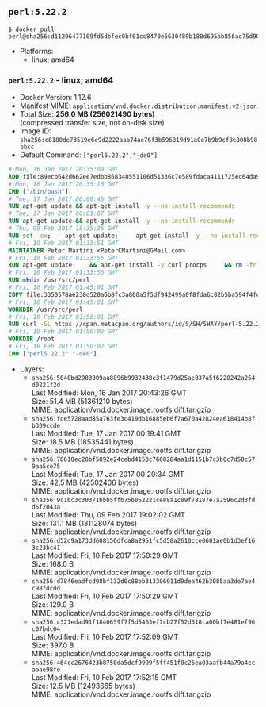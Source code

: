 ## `perl:5.22.2`

```console
$ docker pull perl@sha256:d11296477109fd5dbfec0bf01cc8470e6630489b180d695ab856ac75d907336f
```

-	Platforms:
	-	linux; amd64

### `perl:5.22.2` - linux; amd64

-	Docker Version: 1.12.6
-	Manifest MIME: `application/vnd.docker.distribution.manifest.v2+json`
-	Total Size: **256.0 MB (256021490 bytes)**  
	(compressed transfer size, not on-disk size)
-	Image ID: `sha256:c8188de73519e6e9d2222aab74ae76f3b596819d91a0e7b9b9cf8e808b98bbcc`
-	Default Command: `["perl5.22.2","-de0"]`

```dockerfile
# Mon, 16 Jan 2017 20:35:09 GMT
ADD file:89ecb642d662ee7edbb868340551106d51336c7e589fdaca4111725ec64da957 in / 
# Mon, 16 Jan 2017 20:35:16 GMT
CMD ["/bin/bash"]
# Tue, 17 Jan 2017 00:00:45 GMT
RUN apt-get update && apt-get install -y --no-install-recommends 		ca-certificates 		curl 		wget 	&& rm -rf /var/lib/apt/lists/*
# Tue, 17 Jan 2017 00:01:07 GMT
RUN apt-get update && apt-get install -y --no-install-recommends 		bzr 		git 		mercurial 		openssh-client 		subversion 				procps 	&& rm -rf /var/lib/apt/lists/*
# Thu, 09 Feb 2017 18:35:36 GMT
RUN set -ex; 	apt-get update; 	apt-get install -y --no-install-recommends 		autoconf 		automake 		bzip2 		file 		g++ 		gcc 		imagemagick 		libbz2-dev 		libc6-dev 		libcurl4-openssl-dev 		libdb-dev 		libevent-dev 		libffi-dev 		libgdbm-dev 		libgeoip-dev 		libglib2.0-dev 		libjpeg-dev 		libkrb5-dev 		liblzma-dev 		libmagickcore-dev 		libmagickwand-dev 		libncurses-dev 		libpng-dev 		libpq-dev 		libreadline-dev 		libsqlite3-dev 		libssl-dev 		libtool 		libwebp-dev 		libxml2-dev 		libxslt-dev 		libyaml-dev 		make 		patch 		xz-utils 		zlib1g-dev 				$( 			if apt-cache show 'default-libmysqlclient-dev' 2>/dev/null | grep -q '^Version:'; then 				echo 'default-libmysqlclient-dev'; 			else 				echo 'libmysqlclient-dev'; 			fi 		) 	; 	rm -rf /var/lib/apt/lists/*
# Fri, 10 Feb 2017 01:33:51 GMT
MAINTAINER Peter Martini <PeterCMartini@GMail.com>
# Fri, 10 Feb 2017 01:33:55 GMT
RUN apt-get update     && apt-get install -y curl procps     && rm -fr /var/lib/apt/lists/*
# Fri, 10 Feb 2017 01:33:56 GMT
RUN mkdir /usr/src/perl
# Fri, 10 Feb 2017 01:45:01 GMT
COPY file:3350578ae238d520a6b8fc3a800a5f5df942499a0f8fda6c82b5ba594f4fc068 in /usr/src/perl/ 
# Fri, 10 Feb 2017 01:45:01 GMT
WORKDIR /usr/src/perl
# Fri, 10 Feb 2017 01:50:01 GMT
RUN curl -SL https://cpan.metacpan.org/authors/id/S/SH/SHAY/perl-5.22.2.tar.bz2 -o perl-5.22.2.tar.bz2     && echo 'e2f465446dcd45a7fa3da696037f9ebe73e78e55 *perl-5.22.2.tar.bz2' | sha1sum -c -     && tar --strip-components=1 -xjf perl-5.22.2.tar.bz2 -C /usr/src/perl     && rm perl-5.22.2.tar.bz2     && cat *.patch | patch -p1     && ./Configure -Duse64bitall -Duseshrplib  -des     && make -j$(nproc)     && TEST_JOBS=$(nproc) make test_harness     && make install     && cd /usr/src     && curl -LO https://raw.githubusercontent.com/miyagawa/cpanminus/master/cpanm     && chmod +x cpanm     && ./cpanm App::cpanminus     && rm -fr ./cpanm /root/.cpanm /usr/src/perl /tmp/*
# Fri, 10 Feb 2017 01:50:02 GMT
WORKDIR /root
# Fri, 10 Feb 2017 01:50:02 GMT
CMD ["perl5.22.2" "-de0"]
```

-	Layers:
	-	`sha256:5040bd2983909aa8896b9932438c3f1479d25ae837a5f6220242a264d0221f2d`  
		Last Modified: Mon, 16 Jan 2017 20:43:26 GMT  
		Size: 51.4 MB (51361210 bytes)  
		MIME: application/vnd.docker.image.rootfs.diff.tar.gzip
	-	`sha256:fce5728aad85a763fe3c419db16885eb6f7a670a42824ea618414b8fb309ccde`  
		Last Modified: Tue, 17 Jan 2017 00:19:41 GMT  
		Size: 18.5 MB (18535441 bytes)  
		MIME: application/vnd.docker.image.rootfs.diff.tar.gzip
	-	`sha256:76610ec20bf5892e24cebd4153c7668284aa1d1151b7c3b0c7d50c579aa5ce75`  
		Last Modified: Tue, 17 Jan 2017 00:20:34 GMT  
		Size: 42.5 MB (42502406 bytes)  
		MIME: application/vnd.docker.image.rootfs.diff.tar.gzip
	-	`sha256:9c1bc3c30371bbb5ffb75b052221ce88a1c89f78187e7a2596c2d3fdd5f2043a`  
		Last Modified: Thu, 09 Feb 2017 19:02:02 GMT  
		Size: 131.1 MB (131128074 bytes)  
		MIME: application/vnd.docker.image.rootfs.diff.tar.gzip
	-	`sha256:d52d9a173dd608156dfca8a2951fc5d58a2610cce0601ae0b1d3ef163c23bc41`  
		Last Modified: Fri, 10 Feb 2017 17:50:29 GMT  
		Size: 168.0 B  
		MIME: application/vnd.docker.image.rootfs.diff.tar.gzip
	-	`sha256:d7846eadfcd98bf132d0c88bb313306911d9dea462b3085aa3de7ae4c98fdcdd`  
		Last Modified: Fri, 10 Feb 2017 17:50:29 GMT  
		Size: 129.0 B  
		MIME: application/vnd.docker.image.rootfs.diff.tar.gzip
	-	`sha256:c321edad91f1840659f7f5d5463ef7cb27f52d318ca00bf7e481ef96c07bdc04`  
		Last Modified: Fri, 10 Feb 2017 17:52:09 GMT  
		Size: 397.0 B  
		MIME: application/vnd.docker.image.rootfs.diff.tar.gzip
	-	`sha256:464cc2676423b8750da5dcf9999f5ff451f0c26ea03aafb44a79a4ecaaae98fe`  
		Last Modified: Fri, 10 Feb 2017 17:52:15 GMT  
		Size: 12.5 MB (12493665 bytes)  
		MIME: application/vnd.docker.image.rootfs.diff.tar.gzip
